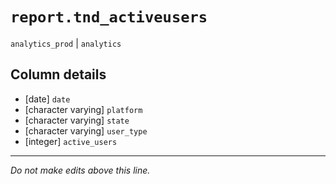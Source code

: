 # `report.tnd_activeusers`
`analytics_prod` | `analytics`

## Column details
* [date]      `date`
* [character varying] `platform`
* [character varying] `state`
* [character varying] `user_type`
* [integer]   `active_users`

-------------------------------------------------------------------------------
*Do not make edits above this line.*
